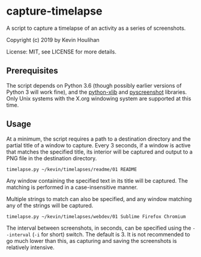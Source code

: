 # capture-timelapse

A script to capture a timelapse of an activity as a series of screenshots.

Copyright (c) 2019 by Kevin Houlihan

License: MIT, see LICENSE for more details.

## Prerequisites

The script depends on Python 3.6 (though possibly earlier versions of Python 3 will work fine), and the [python-xlib](https://github.com/python-xlib/python-xlib) and [pyscreenshot](https://github.com/ponty/pyscreenshot) libraries. Only Unix systems with the X.org windowing system are supported at this time.

## Usage

At a minimum, the script requires a path to a destination directory and the partial title of a window to capture. Every 3 seconds, if a window is active that matches the specified title, its interior will be captured and output to a PNG file in the destination directory.

```
timelapse.py ~/kevin/timelapses/readme/01 README
```

Any window containing the specified text in its title will be captured. The matching is performed in a case-insensitive manner.

Multiple strings to match can also be specified, and any window matching any of the strings will be captured.

```
timelapse.py ~/kevin/timelapses/webdev/01 Sublime Firefox Chromium
```

The interval between screenshots, in seconds, can be specified using the `--interval` (`-i` for short) switch. The default is 3. It is not recommended to go much lower than this, as capturing and saving the screenshots is relatively intensive.